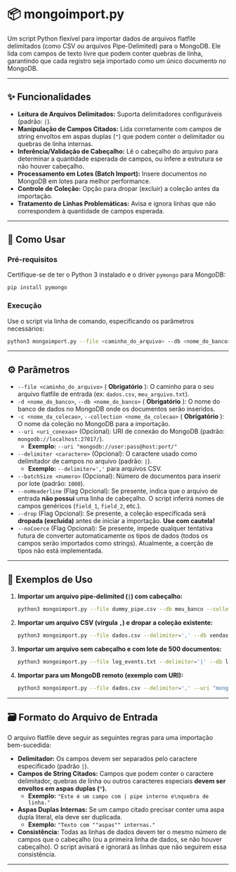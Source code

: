 # 📦 mongoimport.py

Um script Python flexível para importar dados de arquivos flatfile delimitados (como CSV ou arquivos Pipe-Delimited) para o MongoDB. Ele lida com campos de texto livre que podem conter quebras de linha, garantindo que cada registro seja importado como um único documento no MongoDB.

-----

## ✨ Funcionalidades

  * **Leitura de Arquivos Delimitados:** Suporta delimitadores configuráveis (padrão: `|`).
  * **Manipulação de Campos Citados:** Lida corretamente com campos de string envoltos em aspas duplas (`"`) que podem conter o delimitador ou quebras de linha internas.
  * **Inferência/Validação de Cabeçalho:** Lê o cabeçalho do arquivo para determinar a quantidade esperada de campos, ou infere a estrutura se não houver cabeçalho.
  * **Processamento em Lotes (Batch Import):** Insere documentos no MongoDB em lotes para melhor performance.
  * **Controle de Coleção:** Opção para dropar (excluir) a coleção antes da importação.
  * **Tratamento de Linhas Problemáticas:** Avisa e ignora linhas que não correspondem à quantidade de campos esperada.

-----

## 🚀 Como Usar

### Pré-requisitos

Certifique-se de ter o Python 3 instalado e o driver `pymongo` para MongoDB:

```bash
pip install pymongo
```

### Execução

Use o script via linha de comando, especificando os parâmetros necessários:

```bash
python3 mongoimport.py --file <caminho_do_arquivo> --db <nome_do_banco> --collection <nome_da_colecao> [opções]
```

-----

## ⚙️ Parâmetros

  * `--file <caminho_do_arquivo>` ( **Obrigatório** ): O caminho para o seu arquivo flatfile de entrada (ex: `dados.csv`, `meu_arquivo.txt`).
  * `-d <nome_do_banco>`, `--db <nome_do_banco>` ( **Obrigatório** ): O nome do banco de dados no MongoDB onde os documentos serão inseridos.
  * `-c <nome_da_colecao>`, `--collection <nome_da_colecao>` ( **Obrigatório** ): O nome da coleção no MongoDB para a importação.
  * `--uri <uri_conexao>` (Opcional): URI de conexão do MongoDB (padrão: `mongodb://localhost:27017/`).
      * **Exemplo:** `--uri "mongodb://user:pass@host:port/"`
  * `--delimiter <caractere>` (Opcional): O caractere usado como delimitador de campos no arquivo (padrão: `|`).
      * **Exemplo:** `--delimiter=','` para arquivos CSV.
  * `--batchSize <numero>` (Opcional): Número de documentos para inserir por lote (padrão: `1000`).
  * `--noHeaderline` (Flag Opcional): Se presente, indica que o arquivo de entrada **não possui** uma linha de cabeçalho. O script inferirá nomes de campos genéricos (`field_1`, `field_2`, etc.).
  * `--drop` (Flag Opcional): Se presente, a coleção especificada será **dropada (excluída)** antes de iniciar a importação. **Use com cautela\!**
  * `--noCoerce` (Flag Opcional): Se presente, impede qualquer tentativa futura de converter automaticamente os tipos de dados (todos os campos serão importados como strings). Atualmente, a coerção de tipos não está implementada.

-----

## 📝 Exemplos de Uso

1.  **Importar um arquivo pipe-delimited (`|`) com cabeçalho:**

    ```bash
    python3 mongoimport.py --file dummy_pipe.csv --db meu_banco --collection produtos_importados
    ```

2.  **Importar um arquivo CSV (vírgula `,`) e dropar a coleção existente:**

    ```bash
    python3 mongoimport.py --file dados.csv --delimiter=',' --db vendas --collection dados_vendas --drop
    ```

3.  **Importar um arquivo sem cabeçalho e com lote de 500 documentos:**

    ```bash
    python3 mongoimport.py --file log_events.txt --delimiter='|' --db logs --collection eventos --noHeaderline --batchSize 500
    ```

4.  **Importar para um MongoDB remoto (exemplo com URI):**

    ```bash
    python3 mongoimport.py --file dados.csv --delimiter=',' --uri "mongodb://usuario:senha@meu-servidor-mongo:27017/admin" --db meu_banco --collection dados_remotos
    ```

-----

## 🗃️ Formato do Arquivo de Entrada

O arquivo flatfile deve seguir as seguintes regras para uma importação bem-sucedida:

  * **Delimitador:** Os campos devem ser separados pelo caractere especificado (padrão `|`).
  * **Campos de String Citados:** Campos que podem conter o caractere delimitador, quebras de linha ou outros caracteres especiais **devem ser envoltos em aspas duplas (`"`).**
      * **Exemplo:** `"Este é um campo com | pipe interno e\nquebra de linha."`
  * **Aspas Duplas Internas:** Se um campo citado precisar conter uma aspa dupla literal, ela deve ser duplicada.
      * **Exemplo:** `"Texto com ""aspas"" internas."`
  * **Consistência:** Todas as linhas de dados devem ter o mesmo número de campos que o cabeçalho (ou a primeira linha de dados, se não houver cabeçalho). O script avisará e ignorará as linhas que não seguirem essa consistência.

-----
